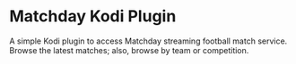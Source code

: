 # Matchday Kodi Plugin

A simple Kodi plugin to access Matchday streaming football match service. Browse the latest matches;
also, browse by
team or competition.
